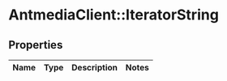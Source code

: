 # AntmediaClient::IteratorString

## Properties
Name | Type | Description | Notes
------------ | ------------- | ------------- | -------------


